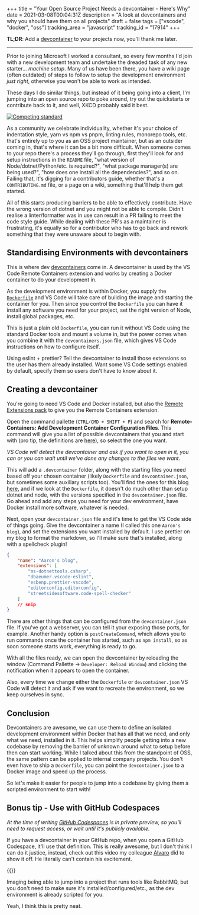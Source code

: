 +++
title = "Your Open Source Project Needs a devcontainer - Here's Why"
date = 2021-03-08T00:04:31Z
description = "A look at devcontainers and why you should have them on all projects"
draft = false
tags = ["vscode", "docker", "oss"]
tracking_area = "javascript"
tracking_id = "17914"
+++

**TL;DR**: Add a [devcontainer](https://code.visualstudio.com/docs/remote/containers?{{<cda>}}) to your projects now, you'll thank me later.

---

Prior to joining Microsoft I worked a consultant, so every few months I'd join with a new development team and undertake the dreaded task of any new starter... _machine setup_. Many of us have been there, you have a wiki page (often outdated) of steps to follow to setup the development environment _just right_, otherwise you won't be able to work as intended.

These days I do similar things, but instead of it being going into a client, I'm jumping into an open source repo to poke around, try out the quickstarts or contribute back to it, and well, XKCD probably said it best.

[![Competing standard](https://imgs.xkcd.com/comics/standards.png)](https://xkcd.com/927/)

As a community we celebrate individuality, whether it's your choice of indentation style, yarn vs npm vs pnpm, linting rules, monorepo tools, etc. that's entirely up to you as an OSS project maintainer, but as an outsider coming in, that's where it can be a bit more difficult. When someone comes to your repo there's a process they'll go through, first they'll look for and setup instructions in the `README` file, "what version of Node/dotnet/Python/etc. is required?", "what package manager(s) are being used?", "how does one install all the dependencies?", and so on. Failing that, it's digging for a contributors guide, whether that's a `CONTRIBUTING.md` file, or a page on a wiki, something that'll help them get started.

All of this starts producing barriers to be able to effectively contribute. Have the wrong version of dotnet and you might not be able to compile. Didn't realise a linter/formatter was in use can result in a PR failing to meet the code style guide. While dealing with these PR's as a maintainer is frustrating, it's equally so for a contributor who has to go back and rework something that they were unaware about to begin with.

## Standardising Environments with devcontainers

This is where dev [devcontainers](https://code.visualstudio.com/docs/remote/containers?{{<cda>}}) come in. A devcontainer is used by the VS Code Remote Containers extension and works by creating a Docker container to do your development in.

As the development environment is within Docker, you supply the [`Dockerfile`](https://docs.docker.com/engine/reference/builder/) and VS Code will take care of building the image and starting the container for you. Then since you control the `Dockerfile` you can have it install any software you need for your project, set the right version of Node, install global packages, etc.

This is just a plain old `Dockerfile`, you can run it without VS Code using the standard Docker tools and mount a volume in, but the power comes when you combine it with the `devcontainers.json` file, which gives VS Code instructions on how to configure itself.

Using eslint + prettier? Tell the devcontainer to install those extensions so the user has them already installed. Want some VS Code settings enabled by default, specify them so users don't have to know about it.

## Creating a devcontainer

You're going to need VS Code and Docker installed, but also the [Remote Extensions pack](https://marketplace.visualstudio.com/items?itemName=ms-vscode-remote.vscode-remote-extensionpack&{{<cda>}}) to give you the Remote Containers extension.

Open the command pallette (`CTRL/CMD + SHIFT + P`) and search for **Remote-Containers: Add Development Container Configuration Files**. This command will give you a list of possible devcontainers that you and start with (pro tip, the definitions are [here](https://github.com/microsoft/vscode-dev-containers)), so select the one you want.

_VS Code will detect the devcontainer and ask if you want to open in it, you can or you can wait until we've done any changes to the files we want._

This will add a `.devcontainer` folder, along with the starting files you need based off your chosen container (likely `Dockerfile` and `devcontainer.json`, but sometimes some auxillary scripts too). You'll find the ones for this blog [here](https://github.com/aaronpowell/aaronpowell.github.io/tree/main/.devcontainer), and if we look at the `Dockerfile`, it doesn't do much other than setup dotnet and node, with the versions specified in the `devcontainer.json` file. Go ahead and add any steps you need for your dev environment, have Docker install more software, whatever is needed.

Next, open your `devcontainer.json` file and it's time to get the VS Code side of things going. Give the devcontainer a name (I called this one `Aaron's blog`), and set the extensions you want installed by default. I use prettier on my blog to format the markdown, so I'll make sure that's installed, along with a spellcheck plugin!

```json
{
    "name": "Aaron's blog",
    "extensions": [
        "ms-dotnettools.csharp",
        "dbaeumer.vscode-eslint",
        "esbenp.prettier-vscode",
        "editorconfig.editorconfig",
        "streetsidesoftware.code-spell-checker"
    ]
    // snip
}
```

There are other things that can be configured from the `devcontainer.json` file. If you've got a webserver, you can tell it your exposing those ports, for example. Another handy option is `postCreateCommand`, which allows you to run commands once the container has started, such as `npm install`, so as soon someone starts work, everything is ready to go.

With all the files ready, we can open the devcontainer by reloading the window (Command Pallette -> `Developer: Reload Window`) and clicking the notification when it appears to open the container.

Also, every time we change either the `Dockerfile` or `devcontainer.json` VS Code will detect it and ask if we want to recreate the environment, so we keep ourselves in sync.

## Conclusion

Devcontainers are awesome, we can use them to define an isolated development environment within Docker that has all that we need, and only what we need, installed in it. This helps simplify people getting into a new codebase by removing the barrier of unknown around what to setup before then can start working. While I talked about this from the standpoint of OSS, the same pattern can be applied to internal company projects. You don't even have to ship a `Dockerfile`, you can point the `devcontainer.json` to a Docker image and speed up the process.

So let's make it easier for people to jump into a codebase by giving them a scripted environment to start with!

## Bonus tip - Use with GitHub Codespaces

_At the time of writing [GitHub Codespaces](https://github.com/features/codespaces?{{<cda>}}) is in private preview, so you'll need to request access, or wait until it's publicly available._

If you have a devcontainer in your GitHub repo, when you open a GitHub Codespace, it'll use that definition. This is really awesome, but I don't think I can do it justice, instead, check out this video my colleague [Alvaro](https://twitter.com/old_sound?s=20) did to show it off. He literally can't contain his excitement.

{{<youtube B_gtLXvDQhE>}}

Imaging being able to jump into a project that runs tools like RabbitMQ, but you don't need to make sure it's installed/configured/etc., as the dev environment is already scripted for you.

Yeah, I think this is pretty neat.
